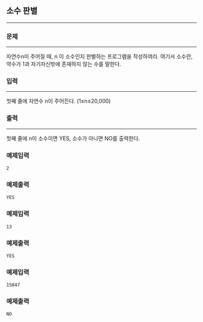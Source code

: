 ## 소수 판별
***
### 문제
***
자연수n이 주어질 때, n 이 소수인지 판별하는 프로그램을 작성하여라. 여기서 소수란, 약수가 1과 자기자신밖에 존재하지 않는 수를 말한다.

### 입력
***
첫째 줄에 자연수 n이 주어진다. (1≤n≤20,000)

### 출력
***
첫째 줄에 n이 소수이면 YES, 소수가 아니면 NO를 출력한다.

 

### 예제입력
```
2
```

### 예제출력
```
YES
```

### 예제입력
```
13
```

### 예제출력
```
YES
```

### 예제입력
```
15847
```

### 예제출력
```
NO
```